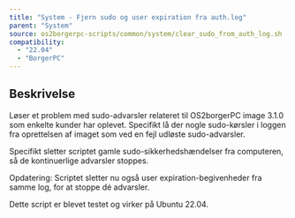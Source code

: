 ```yaml
---
title: "System - Fjern sudo og user expiration fra auth.log"
parent: "System"
source: os2borgerpc-scripts/common/system/clear_sudo_from_auth_log.sh
compatibility: 
  - "22.04"
  - "BorgerPC"
---
```


## Beskrivelse
Løser et problem med sudo-advarsler relateret til OS2borgerPC image 3.1.0 som enkelte kunder har oplevet. Specifikt lå der nogle sudo-kørsler i loggen fra oprettelsen af imaget som ved en fejl udløste sudo-advarsler.

Specifikt sletter scriptet gamle sudo-sikkerhedshændelser fra computeren, så de kontinuerlige advarsler stoppes.

Opdatering: Scriptet sletter nu også user expiration-begivenheder fra samme log, for at stoppe dé advarsler.

Dette script er blevet testet og virker på Ubuntu 22.04.